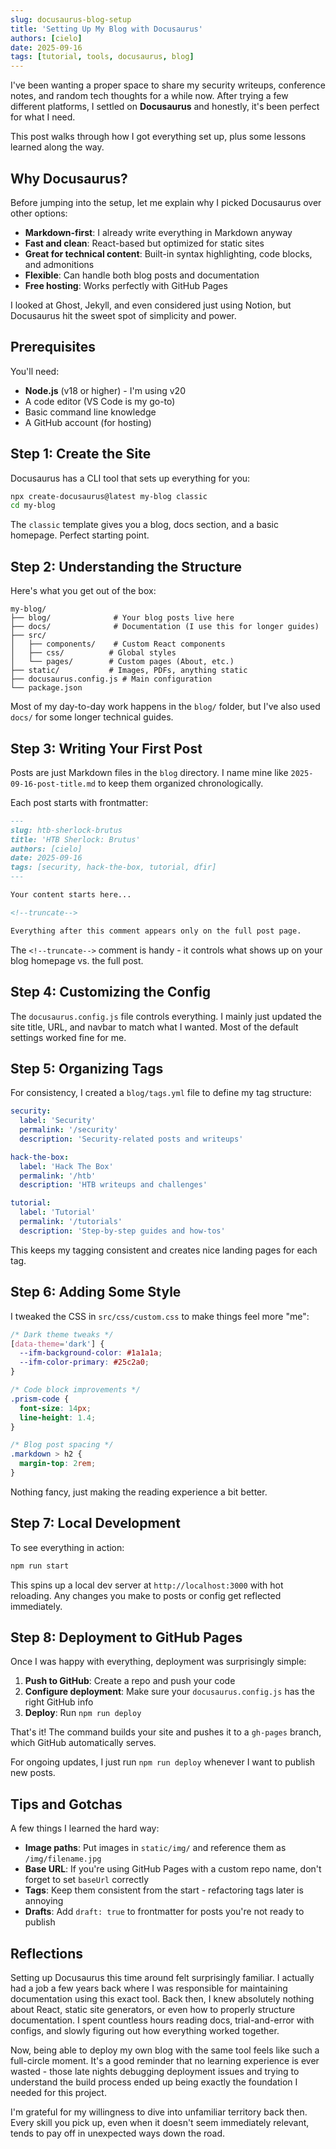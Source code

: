 ```yaml
---
slug: docusaurus-blog-setup
title: 'Setting Up My Blog with Docusaurus'
authors: [cielo]
date: 2025-09-16
tags: [tutorial, tools, docusaurus, blog]
---
```


I've been wanting a proper space to share my security writeups, conference notes, and random tech thoughts for a while now. After trying a few different platforms, I settled on **Docusaurus** and honestly, it's been perfect for what I need.

This post walks through how I got everything set up, plus some lessons learned along the way.

<!--truncate-->

## Why Docusaurus?

Before jumping into the setup, let me explain why I picked Docusaurus over other options:

- **Markdown-first**: I already write everything in Markdown anyway
- **Fast and clean**: React-based but optimized for static sites
- **Great for technical content**: Built-in syntax highlighting, code blocks, and admonitions
- **Flexible**: Can handle both blog posts and documentation
- **Free hosting**: Works perfectly with GitHub Pages

I looked at Ghost, Jekyll, and even considered just using Notion, but Docusaurus hit the sweet spot of simplicity and power.

## Prerequisites

You'll need:
- **Node.js** (v18 or higher) - I'm using v20
- A code editor (VS Code is my go-to)
- Basic command line knowledge
- A GitHub account (for hosting)

## Step 1: Create the Site

Docusaurus has a CLI tool that sets up everything for you:

```bash
npx create-docusaurus@latest my-blog classic
cd my-blog
```

The `classic` template gives you a blog, docs section, and a basic homepage. Perfect starting point.

## Step 2: Understanding the Structure

Here's what you get out of the box:

```
my-blog/
├── blog/              # Your blog posts live here
├── docs/              # Documentation (I use this for longer guides)
├── src/
│   ├── components/    # Custom React components
│   ├── css/          # Global styles
│   └── pages/        # Custom pages (About, etc.)
├── static/           # Images, PDFs, anything static
├── docusaurus.config.js # Main configuration
└── package.json
```

Most of my day-to-day work happens in the `blog/` folder, but I've also used `docs/` for some longer technical guides.

## Step 3: Writing Your First Post

Posts are just Markdown files in the `blog` directory. I name mine like `2025-09-16-post-title.md` to keep them organized chronologically.

Each post starts with frontmatter:

```markdown
---
slug: htb-sherlock-brutus
title: 'HTB Sherlock: Brutus'
authors: [cielo]
date: 2025-09-16
tags: [security, hack-the-box, tutorial, dfir]
---

Your content starts here...

<!--truncate-->

Everything after this comment appears only on the full post page.
```

The `<!--truncate-->` comment is handy - it controls what shows up on your blog homepage vs. the full post.

## Step 4: Customizing the Config

The `docusaurus.config.js` file controls everything. I mainly just updated the site title, URL, and navbar to match what I wanted. Most of the default settings worked fine for me.

## Step 5: Organizing Tags

For consistency, I created a `blog/tags.yml` file to define my tag structure:

```yaml
security:
  label: 'Security'
  permalink: '/security'
  description: 'Security-related posts and writeups'

hack-the-box:
  label: 'Hack The Box'
  permalink: '/htb'
  description: 'HTB writeups and challenges'

tutorial:
  label: 'Tutorial'
  permalink: '/tutorials'
  description: 'Step-by-step guides and how-tos'
```

This keeps my tagging consistent and creates nice landing pages for each tag.

## Step 6: Adding Some Style

I tweaked the CSS in `src/css/custom.css` to make things feel more "me":

```css
/* Dark theme tweaks */
[data-theme='dark'] {
  --ifm-background-color: #1a1a1a;
  --ifm-color-primary: #25c2a0;
}

/* Code block improvements */
.prism-code {
  font-size: 14px;
  line-height: 1.4;
}

/* Blog post spacing */
.markdown > h2 {
  margin-top: 2rem;
}
```

Nothing fancy, just making the reading experience a bit better.

## Step 7: Local Development

To see everything in action:

```bash
npm run start
```

This spins up a local dev server at `http://localhost:3000` with hot reloading. Any changes you make to posts or config get reflected immediately.

## Step 8: Deployment to GitHub Pages

Once I was happy with everything, deployment was surprisingly simple:

1. **Push to GitHub**: Create a repo and push your code
2. **Configure deployment**: Make sure your `docusaurus.config.js` has the right GitHub info
3. **Deploy**: Run `npm run deploy`

That's it! The command builds your site and pushes it to a `gh-pages` branch, which GitHub automatically serves.

For ongoing updates, I just run `npm run deploy` whenever I want to publish new posts.

## Tips and Gotchas

A few things I learned the hard way:

- **Image paths**: Put images in `static/img/` and reference them as `/img/filename.jpg`
- **Base URL**: If you're using GitHub Pages with a custom repo name, don't forget to set `baseUrl` correctly
- **Tags**: Keep them consistent from the start - refactoring tags later is annoying
- **Drafts**: Add `draft: true` to frontmatter for posts you're not ready to publish

## Reflections

Setting up Docusaurus this time around felt surprisingly familiar. I actually had a job a few years back where I was responsible for maintaining documentation using this exact tool. Back then, I knew absolutely nothing about React, static site generators, or even how to properly structure documentation. I spent countless hours reading docs, trial-and-error with configs, and slowly figuring out how everything worked together.

Now, being able to deploy my own blog with the same tool feels like such a full-circle moment. It's a good reminder that no learning experience is ever wasted - those late nights debugging deployment issues and trying to understand the build process ended up being exactly the foundation I needed for this project.

I'm grateful for my willingness to dive into unfamiliar territory back then. Every skill you pick up, even when it doesn't seem immediately relevant, tends to pay off in unexpected ways down the road.
